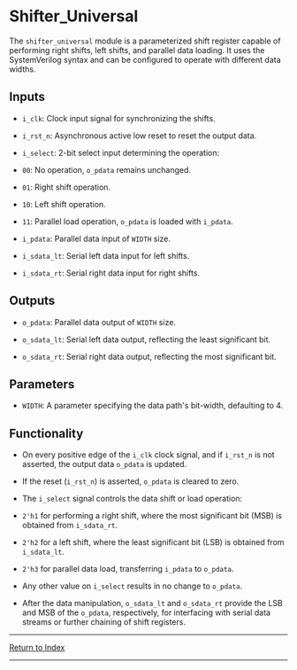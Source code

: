# Shifter_Universal

The `shifter_universal` module is a parameterized shift register capable of performing right shifts, left shifts, and parallel data loading. It uses the SystemVerilog syntax and can be configured to operate with different data widths.

## Inputs

- `i_clk`: Clock input signal for synchronizing the shifts.

- `i_rst_n`: Asynchronous active low reset to reset the output data.

- `i_select`: 2-bit select input determining the operation:

- `00`: No operation, `o_pdata` remains unchanged.

- `01`: Right shift operation.

- `10`: Left shift operation.

- `11`: Parallel load operation, `o_pdata` is loaded with `i_pdata`.

- `i_pdata`: Parallel data input of `WIDTH` size.

- `i_sdata_lt`: Serial left data input for left shifts.

- `i_sdata_rt`: Serial right data input for right shifts.

## Outputs

- `o_pdata`: Parallel data output of `WIDTH` size.

- `o_sdata_lt`: Serial left data output, reflecting the least significant bit.

- `o_sdata_rt`: Serial right data output, reflecting the most significant bit.

## Parameters

- `WIDTH`: A parameter specifying the data path's bit-width, defaulting to 4.

## Functionality

- On every positive edge of the `i_clk` clock signal, and if `i_rst_n` is not asserted, the output data `o_pdata` is updated.

- If the reset (`i_rst_n`) is asserted, `o_pdata` is cleared to zero.

- The `i_select` signal controls the data shift or load operation:

- `2'h1` for performing a right shift, where the most significant bit (MSB) is obtained from `i_sdata_rt`.

- `2'h2` for a left shift, where the least significant bit (LSB) is obtained from `i_sdata_lt`.

- `2'h3` for parallel data load, transferring `i_pdata` to `o_pdata`.

- Any other value on `i_select` results in no change to `o_pdata`.

- After the data manipulation, `o_sdata_lt` and `o_sdata_rt` provide the LSB and MSB of the `o_pdata`, respectively, for interfacing with serial data streams or further chaining of shift registers.

---

[Return to Index](index.md)

----------
